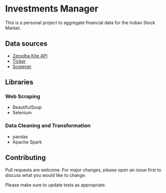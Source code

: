 # Investments Manager

This is a personal project to aggregate financial data for the Indian Stock Market. 

## Data sources

* [Zerodha Kite API](https://kite.trade/)
* [Ticker](https://ticker.finology.in/)
* [Screener](https://www.screener.in/)


## Libraries
### Web Scraping
* BeautifulSoup
* Selenium
### Data Cleaning and Transformation
* pandas
* Apache Spark


## Contributing

Pull requests are welcome. For major changes, please open an issue first
to discuss what you would like to change.

Please make sure to update tests as appropriate.